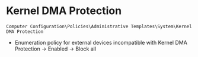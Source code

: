 # Kernel DMA Protection

`Computer Configuration\Policies\Administrative Templates\System\Kernel DMA Protection`

- Enumeration policy for external devices incompatible with Kernel DMA Protection -> Enabled -> Block all